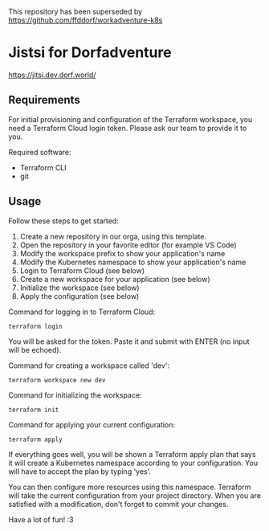 This repository has been superseded by https://github.com/ffddorf/workadventure-k8s

# Jistsi for Dorfadventure

https://jitsi.dev.dorf.world/

## Requirements

For initial provisioning and configuration of the Terraform workspace, you need a Terraform Cloud login token. Please ask our team to provide it to you.

Required software:
- Terraform CLI
- git

## Usage

Follow these steps to get started:
1. Create a new repository in our orga, using this template. 
1. Open the repository in your favorite editor (for example VS Code)
1. Modify the workspace prefix to show your application's name
1. Modify the Kubernetes namespace to show your application's name
1. Login to Terraform Cloud (see below)
1. Create a new workspace for your application (see below)
1. Initialize the workspace (see below)
1. Apply the configuration (see below)

Command for logging in to Terraform Cloud:
```shell
terraform login
``` 
You will be asked for the token. Paste it and submit with ENTER (no input will be echoed).

Command for creating a workspace called 'dev':
```shell
terraform workspace new dev
```

Command for initializing the workspace:
```shell
terraform init
```

Command for applying your current configuration:
```shell
terraform apply
```

If everything goes well, you will be shown a Terraform apply plan that says it will create a Kubernetes namespace according to your configuration. You will have to accept the plan by typing 'yes'. 

You can then configure more resources using this namespace. Terraform will take the current configuration from your project directory. When you are satisfied with a modification, don't forget to commit your changes.

Have a lot of fun! :3
